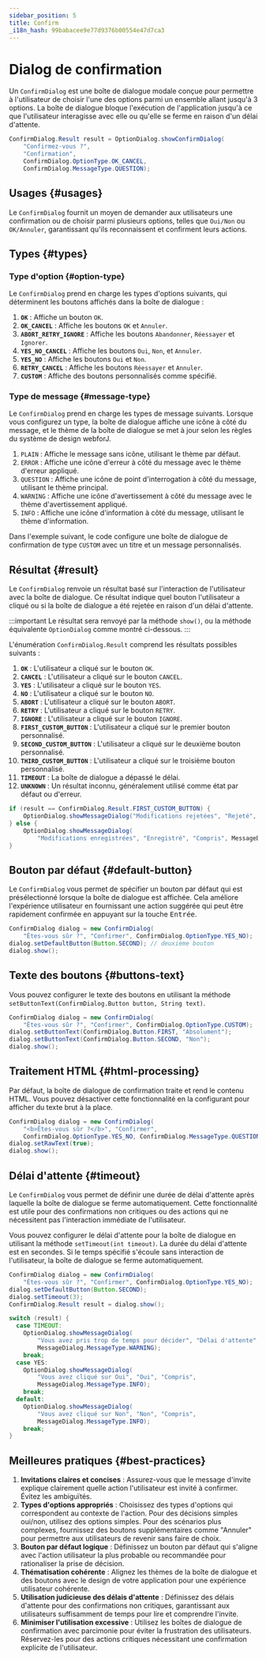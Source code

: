 ```yaml
---
sidebar_position: 5
title: Confirm
_i18n_hash: 99babacee9e77d9376b00554e47d7ca3
---
```

# Dialog de confirmation

<DocChip chip='shadow' />
<DocChip chip='since' label='24.02' />
<JavadocLink type="foundation" location="com/webforj/component/optiondialog/ConfirmDialog" top='true'/>

Un `ConfirmDialog` est une boîte de dialogue modale conçue pour permettre à l'utilisateur de choisir l'une des options parmi un ensemble allant jusqu'à 3 options. La boîte de dialogue bloque l'exécution de l'application jusqu'à ce que l'utilisateur interagisse avec elle ou qu'elle se ferme en raison d'un délai d'attente.

```java
ConfirmDialog.Result result = OptionDialog.showConfirmDialog(
    "Confirmez-vous ?",
    "Confirmation",
    ConfirmDialog.OptionType.OK_CANCEL,
    ConfirmDialog.MessageType.QUESTION);
```

## Usages {#usages}

Le `ConfirmDialog` fournit un moyen de demander aux utilisateurs une confirmation ou de choisir parmi plusieurs options, telles que `Oui/Non` ou `OK/Annuler`, garantissant qu'ils reconnaissent et confirment leurs actions.

<ComponentDemo 
path='/webforj/confirmdialogconstructor?' 
javaE='https://raw.githubusercontent.com/webforj/webforj-documentation/refs/heads/main/src/main/java/com/webforj/samples/views/optiondialog/confirm/ConfirmDialogConstructorView.java'
height = '350px'
/>

## Types {#types}

### Type d'option {#option-type}

Le `ConfirmDialog` prend en charge les types d'options suivants, qui déterminent les boutons affichés dans la boîte de dialogue :

1. **`OK`** : Affiche un bouton `OK`.
2. **`OK_CANCEL`** : Affiche les boutons `OK` et `Annuler`.
3. **`ABORT_RETRY_IGNORE`** : Affiche les boutons `Abandonner`, `Réessayer` et `Ignorer`.
4. **`YES_NO_CANCEL`** : Affiche les boutons `Oui`, `Non`, et `Annuler`.
5. **`YES_NO`** : Affiche les boutons `Oui` et `Non`.
6. **`RETRY_CANCEL`** : Affiche les boutons `Réessayer` et `Annuler`.
7. **`CUSTOM`** : Affiche des boutons personnalisés comme spécifié.

### Type de message {#message-type}

Le `ConfirmDialog` prend en charge les types de message suivants. Lorsque vous configurez un type, la boîte de dialogue affiche une icône à côté du message, et le thème de la boîte de dialogue se met à jour selon les règles du système de design webforJ.

1. `PLAIN` : Affiche le message sans icône, utilisant le thème par défaut.
2. `ERROR` : Affiche une icône d'erreur à côté du message avec le thème d'erreur appliqué.
3. `QUESTION` : Affiche une icône de point d'interrogation à côté du message, utilisant le thème principal.
4. `WARNING` : Affiche une icône d'avertissement à côté du message avec le thème d'avertissement appliqué.
5. `INFO` : Affiche une icône d'information à côté du message, utilisant le thème d'information.

Dans l'exemple suivant, le code configure une boîte de dialogue de confirmation de type `CUSTOM` avec un titre et un message personnalisés.

<ComponentDemo 
path='/webforj/confirmdialogoptions?' 
javaE='https://raw.githubusercontent.com/webforj/webforj-documentation/refs/heads/main/src/main/java/com/webforj/samples/views/optiondialog/confirm/ConfirmDialogOptionsView.java'
height = '350px'
/>

## Résultat {#result}

Le `ConfirmDialog` renvoie un résultat basé sur l'interaction de l'utilisateur avec la boîte de dialogue. Ce résultat indique quel bouton l'utilisateur a cliqué ou si la boîte de dialogue a été rejetée en raison d'un délai d'attente.

:::important
Le résultat sera renvoyé par la méthode `show()`, ou la méthode équivalente `OptionDialog` comme montré ci-dessous. 
:::

L'énumération `ConfirmDialog.Result` comprend les résultats possibles suivants :

1. **`OK`** : L'utilisateur a cliqué sur le bouton `OK`.
2. **`CANCEL`** : L'utilisateur a cliqué sur le bouton `CANCEL`.
3. **`YES`** : L'utilisateur a cliqué sur le bouton `YES`.
4. **`NO`** : L'utilisateur a cliqué sur le bouton `NO`.
5. **`ABORT`** : L'utilisateur a cliqué sur le bouton `ABORT`.
6. **`RETRY`** : L'utilisateur a cliqué sur le bouton `RETRY`.
7. **`IGNORE`** : L'utilisateur a cliqué sur le bouton `IGNORE`.
8. **`FIRST_CUSTOM_BUTTON`** : L'utilisateur a cliqué sur le premier bouton personnalisé.
9. **`SECOND_CUSTOM_BUTTON`** : L'utilisateur a cliqué sur le deuxième bouton personnalisé.
10. **`THIRD_CUSTOM_BUTTON`** : L'utilisateur a cliqué sur le troisième bouton personnalisé.
11. **`TIMEOUT`** : La boîte de dialogue a dépassé le délai.
12. **`UNKNOWN`** : Un résultat inconnu, généralement utilisé comme état par défaut ou d'erreur.

```java showLineNumbers
if (result == ConfirmDialog.Result.FIRST_CUSTOM_BUTTON) {
    OptionDialog.showMessageDialog("Modifications rejetées", "Rejeté", "Compris");
} else {
    OptionDialog.showMessageDialog(
        "Modifications enregistrées", "Enregistré", "Compris", MessageDialog.MessageType.INFO);
}
```

## Bouton par défaut {#default-button}

Le `ConfirmDialog` vous permet de spécifier un bouton par défaut qui est présélectionné lorsque la boîte de dialogue est affichée. Cela améliore l'expérience utilisateur en fournissant une action suggérée qui peut être rapidement confirmée en appuyant sur la touche <kbd>Entrée</kbd>.

```java showLineNumbers
ConfirmDialog dialog = new ConfirmDialog(
    "Êtes-vous sûr ?", "Confirmer", ConfirmDialog.OptionType.YES_NO);
dialog.setDefaultButton(Button.SECOND); // deuxième bouton
dialog.show();
```

## Texte des boutons {#buttons-text}

Vous pouvez configurer le texte des boutons en utilisant la méthode `setButtonText(ConfirmDialog.Button button, String text)`.

```java showLineNumbers
ConfirmDialog dialog = new ConfirmDialog(
    "Êtes-vous sûr ?", "Confirmer", ConfirmDialog.OptionType.CUSTOM);
dialog.setButtonText(ConfirmDialog.Button.FIRST, "Absolument");
dialog.setButtonText(ConfirmDialog.Button.SECOND, "Non");
dialog.show();
```

## Traitement HTML {#html-processing}

Par défaut, la boîte de dialogue de confirmation traite et rend le contenu HTML. Vous pouvez désactiver cette fonctionnalité en la configurant pour afficher du texte brut à la place.

```java showLineNumbers
ConfirmDialog dialog = new ConfirmDialog(
    "<b>Êtes-vous sûr ?</b>", "Confirmer",
    ConfirmDialog.OptionType.YES_NO, ConfirmDialog.MessageType.QUESTION);
dialog.setRawText(true);
dialog.show();
```

## Délai d'attente {#timeout}

Le `ConfirmDialog` vous permet de définir une durée de délai d'attente après laquelle la boîte de dialogue se ferme automatiquement. Cette fonctionnalité est utile pour des confirmations non critiques ou des actions qui ne nécessitent pas l'interaction immédiate de l'utilisateur.

Vous pouvez configurer le délai d'attente pour la boîte de dialogue en utilisant la méthode `setTimeout(int timeout)`. La durée du délai d'attente est en secondes. Si le temps spécifié s'écoule sans interaction de l'utilisateur, la boîte de dialogue se ferme automatiquement.

```java showLineNumbers
ConfirmDialog dialog = new ConfirmDialog(
    "Êtes-vous sûr ?", "Confirmer", ConfirmDialog.OptionType.YES_NO);
dialog.setDefaultButton(Button.SECOND);
dialog.setTimeout(3);
ConfirmDialog.Result result = dialog.show();

switch (result) {
  case TIMEOUT:
    OptionDialog.showMessageDialog(
        "Vous avez pris trop de temps pour décider", "Délai d'attente", "Compris",
        MessageDialog.MessageType.WARNING);
    break;
  case YES:
    OptionDialog.showMessageDialog(
        "Vous avez cliqué sur Oui", "Oui", "Compris",
        MessageDialog.MessageType.INFO);
    break;
  default:
    OptionDialog.showMessageDialog(
        "Vous avez cliqué sur Non", "Non", "Compris",
        MessageDialog.MessageType.INFO);
    break;
}
```

## Meilleures pratiques {#best-practices}

1. **Invitations claires et concises** : Assurez-vous que le message d'invite explique clairement quelle action l'utilisateur est invité à confirmer. Évitez les ambiguïtés.
2. **Types d'options appropriés** : Choisissez des types d'options qui correspondent au contexte de l'action. Pour des décisions simples oui/non, utilisez des options simples. Pour des scénarios plus complexes, fournissez des boutons supplémentaires comme "Annuler" pour permettre aux utilisateurs de revenir sans faire de choix.
3. **Bouton par défaut logique** : Définissez un bouton par défaut qui s'aligne avec l'action utilisateur la plus probable ou recommandée pour rationaliser la prise de décision.
4. **Thématisation cohérente** : Alignez les thèmes de la boîte de dialogue et des boutons avec le design de votre application pour une expérience utilisateur cohérente.
5. **Utilisation judicieuse des délais d'attente** : Définissez des délais d'attente pour des confirmations non critiques, garantissant aux utilisateurs suffisamment de temps pour lire et comprendre l'invite.
6. **Minimiser l'utilisation excessive** : Utilisez les boîtes de dialogue de confirmation avec parcimonie pour éviter la frustration des utilisateurs. Réservez-les pour des actions critiques nécessitant une confirmation explicite de l'utilisateur.
